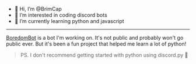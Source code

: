 - 👋 Hi, I’m @BrimCap
- 👀 I’m interested in coding discord bots
- 🌱 I’m currently learning python and javascript

---

[BoredomBot](https://github.com/BrimCap/BoredomBot) is a bot I'm working on. It's not public and probably won't go public ever. But it's been a fun project that helped me learn a lot of python!

> PS. I don't recommend getting started with python using discord.py 😬

<!---
BrimCap/BrimCap is a ✨ special ✨ repository because its `README.md` (this file) appears on your GitHub profile.
You can click the Preview link to take a look at your changes.
--->

